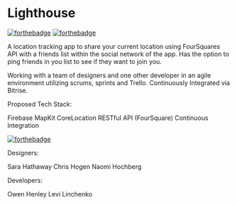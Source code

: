 # Lighthouse

[![forthebadge](https://forthebadge.com/images/badges/made-with-swift.svg)](https://forthebadge.com)  [![forthebadge](https://forthebadge.com/images/badges/makes-people-smile.svg)](https://forthebadge.com)
<br>

A location tracking app to share your current location using FourSquares API with a friends list within the social network of the app. Has the option to ping friends in you list to see if they want to join you.

Working with a team of designers and one other developer in an agile environment utilizing scrums, sprints and Trello. Continuously Integrated via Bitrise.

Proposed Tech Stack:

Firebase
MapKit
CoreLocation
RESTful API (FourSquare)
Continuous Integration



[![forthebadge](https://forthebadge.com/images/badges/built-with-love.svg)](https://forthebadge.com)

Designers:

Sara Hathaway
Chris Hogen
Naomi Hochberg

Developers:

Owen Henley
Levi Linchenko
